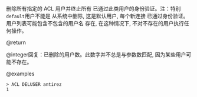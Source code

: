 删除所有指定的 ACL 用户并终止所有
已通过此类用户的身份验证。注：特别`default`用户不能是
从系统中删除, 这是默认用户, 每个新连接
已通过身份验证。用户列表可能包含不包含的用户名
存在, 在这种情况下, 不对不存在的用户执行任何操作。

@return

@integer回复：已删除的用户数。此数字并不总是与参数数匹配, 因为某些用户可能不存在。

@examples

    > ACL DELUSER antirez
    1

